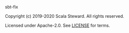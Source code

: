 [comment]: <> (Don't edit this file!)
[comment]: <> (It is automatically updated after every release of https://github.com/alejandrohdezma/.github)
[comment]: <> (If you want to suggest a change, please open a PR or issue in that repository)

sbt-fix

Copyright (c) 2019-2020 Scala Steward. All rights reserved.

Licensed under Apache-2.0. See [LICENSE](LICENSE.md) for terms.
